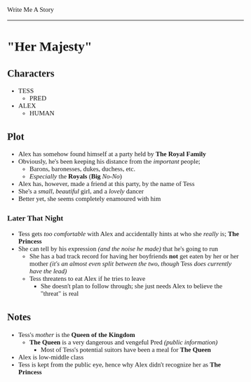 <Style>
	Body {
		Font-size: 15px;
		Font-family: Verdana;
	};
</Style>

Write Me A Story
****************
"Her Majesty"
=============

Characters
----------
- TESS
	- PRED
- ALEX
	- HUMAN

Plot
----
- Alex has somehow found himself at a party held by __The Royal Family__
- Obviously, he's been keeping his distance from the _important_ people;
	- Barons, baronesses, dukes, duchess, etc.
	- _Especially_ the __Royals__ (__Big__ _No-No_)
- Alex has, however, made a friend at this party, by the name of Tess
- She's a _small_, _beautiful_ girl, and a _lovely_ dancer
- Better yet, she seems completely enamoured with him
### Later That Night
- Tess gets _too comfortable_ with Alex and accidentally hints at who she _really_ is; __The Princess__
- She can tell by his expression _(and the noise he made)_ that he's going to run
	- She has a bad track record for having her boyfriends __not__ get eaten by her or her mother _(it's an almost even split between the two, though_ Tess _does currently have the lead)_
	- Tess threatens to eat Alex if he tries to leave
		- She doesn't plan to follow through; she just needs Alex to believe the "threat" is real

Notes
-----
- Tess's _mother_ is the __Queen of the Kingdom__
	- __The Queen__ is a very dangerous and vengeful Pred _(public information)_
		- Most of Tess's potential suitors have been a meal for __The Queen__
- Alex is low-middle class
- Tess is kept from the public eye, hence why Alex didn't recognize her as __The Princess__
